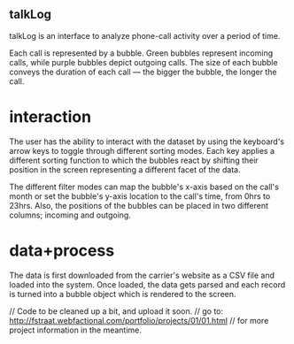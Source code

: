 ## talkLog

talkLog is an interface to analyze phone-call activity over a period of time.

Each call is represented by a bubble. Green bubbles represent incoming calls, while purple bubbles depict outgoing calls. The size of each bubble conveys the duration of each call ― the bigger the bubble, the longer the call.

# interaction
The user has the ability to interact with the dataset by using the keyboard's arrow keys to toggle through different sorting modes. Each key applies a different sorting function to which the bubbles react by shifting their position in the screen representing a different facet of the data.

The different filter modes can map the bubble's x-axis based on the call's month or set the bubble's y-axis location to the call's time, from 0hrs to 23hrs. Also, the positions of the bubbles can be placed in two different columns; incoming and outgoing.

# data+process
The data is first downloaded from the carrier's website as a CSV file and loaded into the system. Once loaded, the data gets parsed and each record is turned into a bubble object which is rendered to the screen.


// Code to be cleaned up a bit, and upload it soon.
// go to: http://fstraat.webfactional.com/portfolio/projects/01/01.html
// for more project information in the meantime.